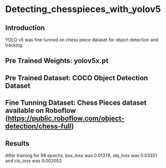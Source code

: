 # Detecting_chesspieces_with_yolov5
## Introduction
YOLO v5 was fine tunned on chess piece dataset for object detection and tracking.
## Pre Trained Weights: yolov5x.pt
## Pre Trained Dataset: COCO Object Detection Dataset
## Fine Tunning Dataset: Chess Pieces dataset available on Roboflow (https://public.roboflow.com/object-detection/chess-full)
## Results
After training for 99 epochs, box_loss was 0.01378, obj_loss was 0.03351 and cls_loss was 0.002052 
